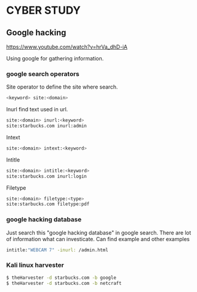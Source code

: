 # CYBER STUDY


## Google hacking


https://www.youtube.com/watch?v=hrVa_dhD-iA


Using google for gathering information.


### google search operators

Site operator to define the site where search.  
```bash
<keyword> site:<domain>
```
Inurl find text used in url.
```bash
site:<domain> inurl:<keyword>
site:starbucks.com inurl:admin
```
Intext 
```bash
site:<domain> intext:<keyword>
```
Intitle
```bash
site:<domain> intitle:<keyword>
site:starbucks.com inurl:login
```
Filetype
```bash
site:<domain> filetype:<type>
site:starbucks.com filetype:pdf
```

### google hacking database

Just search this "google hacking database" in google search. 
There are lot of information what can investicate.
Can find example and other examples
```bash
intitle:"WEBCAM 7" -inurl: /admin.html 
```


### Kali linux harvester



```bash
$ theHarvester -d starbucks.com -b google
$ theHarvester -d starbucks.com -b netcraft
```





